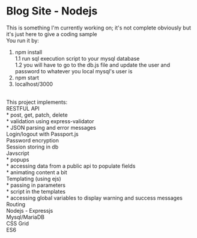 # Blog Site - Nodejs
This is something I'm currently working on; it's not complete obviously but it's just here to give a coding sample<br>
You run it by:<br>
1.  npm install<br>
1.1 run sql execution script to your mysql database<br>
1.2 you will have to go to the db.js file and update the user and password to whatever you local mysql's user is <br>
2.  npm start<br>
3.  localhost/3000<br>
<br>
This project implements:
<br>RESTFUL API 
<br>     * post, get, patch, delete 
<br>     * validation using express-validator
<br>     * JSON parsing and error messages
<br>Login/logout with Passport.js
<br>Password encryption
<br>Session storing in db
<br>Javscript
<br>     * popups
<br>     * accessing data from a public api to populate fields
<br>     * animating content a bit
<br>Templating (using ejs)
<br>     * passing in parameters
<br>     * script in the templates
<br>     * accessing global variables to display warning and success messages
<br>Routing
<br>
Nodejs - Expressjs<br>
Mysql/MariaDB<br>
CSS Grid<br>
ES6
 
